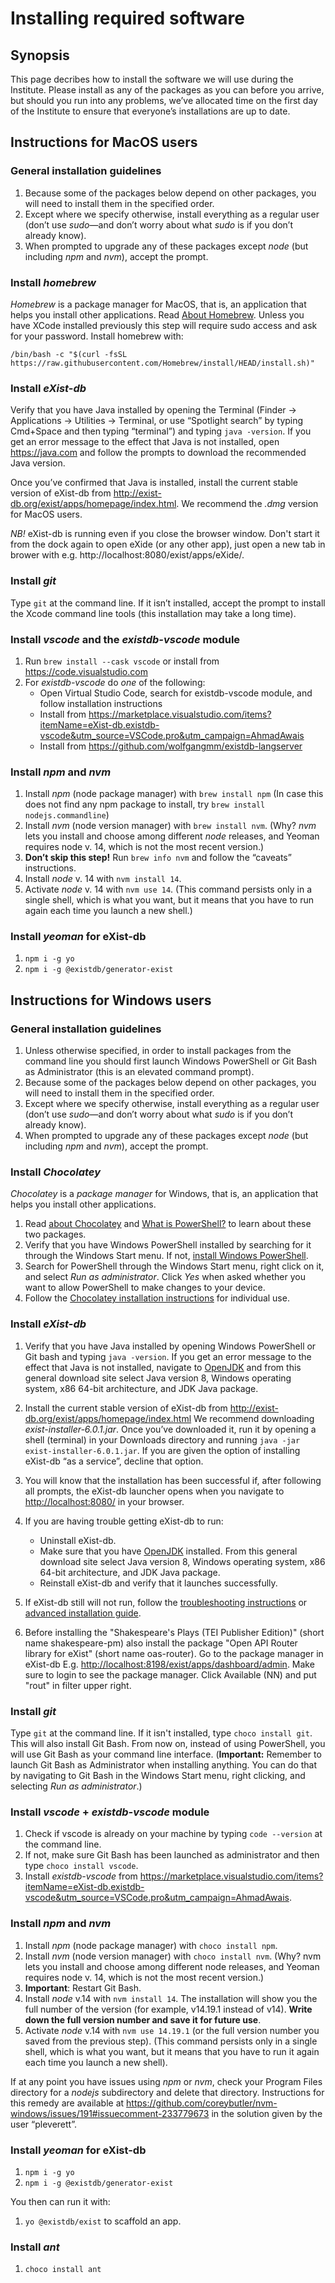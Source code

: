 # Installing required software

## Synopsis

This page decribes how to install the software we will use during the Institute. Please install as any of the packages as you can
before you arrive, but should you run into any problems, we’ve allocated time on the first day of the Institute to ensure that
everyone’s installations are up to date.

## Instructions for MacOS users

### General installation guidelines

1. Because some of the packages below depend on other packages, you will need to install them in the specified order.
1. Except where we specify otherwise, install everything as a regular user (don’t use *sudo*—and don’t worry about what *sudo* is if you don’t already know).
1. When prompted to upgrade any of these packages except *node* (but including *npm* and *nvm*), accept the prompt.

### Install *homebrew*

*Homebrew* is a package manager for MacOS, that is, an application that helps you install other applications. Read [About Homebrew](https://brew.sh/).
Unless you have XCode installed previously this step will require sudo access and ask for your password. Install homebrew with:

```
/bin/bash -c "$(curl -fsSL https://raw.githubusercontent.com/Homebrew/install/HEAD/install.sh)"
```


### Install *eXist-db*

Verify that you have Java installed by opening the Terminal (Finder → Applications → Utilities → Terminal, or use
“Spotlight search” by typing Cmd+Space and then typing “terminal”) and typing `java -version`. If you get an error
message to the effect that Java is not installed, open <https://java.com> and follow the prompts to download the
recommended Java version.

Once you’ve confirmed that Java is installed, install the current stable version of eXist-db from 
<http://exist-db.org/exist/apps/homepage/index.html>. We recommend the *.dmg* version for MacOS users.

*NB!* eXist-db is running even if you close the browser window. Don't start it from the dock again to open eXide (or any other app), just open a new tab in brower with e.g. http://localhost:8080/exist/apps/eXide/.

### Install *git*

Type `git` at the command line. If it isn’t installed, accept the prompt to install the Xcode command line tools (this installation may take a long time).

### Install *vscode* and the *existdb-vscode* module

1. Run `brew install --cask vscode` or install from <https://code.visualstudio.com>
1. For *existdb-vscode* do *one* of the following:
    * Open Virtual Studio Code, search for existdb-vscode module, and follow installation instructions
    * Install from <https://marketplace.visualstudio.com/items?itemName=eXist-db.existdb-vscode&utm_source=VSCode.pro&utm_campaign=AhmadAwais>
    * Install from <https://github.com/wolfgangmm/existdb-langserver>

### Install *npm* and *nvm*

1. Install *npm* (node package manager) with `brew install npm`
(In case this does not find any npm package to install, try 
`brew install nodejs.commandline`)
2. Install *nvm* (node version manager) with `brew install nvm`. (Why? *nvm* lets you install and choose among different *node* releases, and Yeoman requires node v. 14, which is not the most recent version.)
2. **Don’t skip this step!** Run `brew info nvm` and follow the “caveats” instructions.
2. Install *node* v. 14 with `nvm install 14`.
3. Activate *node* v. 14 with `nvm use 14`. (This command persists only in a single shell, which is what you want, but it means that you have to run again each time you launch a new shell.)

### Install *yeoman* for eXist-db

1. `npm i -g yo`
1. `npm i -g @existdb/generator-exist`

## Instructions for Windows users

### General installation guidelines

1. Unless otherwise specified, in order to install packages from the command line you should first launch Windows PowerShell or Git Bash as Administrator (this is an elevated command prompt).
1. Because some of the packages below depend on other packages, you will need to install them in the specified order.
1. Except where we specify otherwise, install everything as a regular user (don’t use *sudo*—and don’t worry about what *sudo* is if you don’t already know).
1. When prompted to upgrade any of these packages except *node* (but including *npm* and *nvm*), accept the prompt.

### Install *Chocolatey*

*Chocolatey* is a *package manager* for Windows, that is, an application that helps you install other applications.

1. Read [about Chocolatey](https://chocolatey.org/how-chocolatey-works) and [What is PowerShell?](https://docs.microsoft.com/en-us/powershell/scripting/overview?view=powershell-7.2) to learn about these two packages.
2. Verify that you have Windows PowerShell installed by searching for it through the Windows Start menu. If not, [install Windows PowerShell](https://docs.microsoft.com/en-us/powershell/scripting/install/installing-powershell-on-windows?view=powershell-7.2). 
2. Search for PowerShell through the Windows Start menu, right click on it, and select *Run as administrator*. Click *Yes* when asked whether you want to allow PowerShell to make changes to your device. 
3. Follow the [Chocolatey installation instructions](https://chocolatey.org/install#individual) for individual use.

### Install *eXist-db*

1. Verify that you have Java installed by opening Windows PowerShell or Git bash and typing `java -version`. If you get an error
message to the effect that Java is not installed, navigate to [OpenJDK](https://www.openlogic.com/openjdk-downloads) and
from this general download site select Java version 8, Windows operating system, x86 64-bit architecture, and JDK Java package.
1. Install the current stable version of eXist-db from <http://exist-db.org/exist/apps/homepage/index.html> We
recommend downloading *exist-installer-6.0.1.jar*. Once you’ve downloaded it, run it by opening a shell (terminal) in your
Downloads directory and running `java -jar exist-installer-6.0.1.jar`.
If you are given the option of installing eXist-db “as a service”, 
decline that option.
2. You will know that the installation has been successful if, after following all prompts, the eXist-db launcher opens when you navigate to <http://localhost:8080/> in your browser. 
3. If you are having trouble getting eXist-db to run:
   - Uninstall eXist-db.
   - Make sure that you have [OpenJDK](https://www.openlogic.com/openjdk-downloads) installed. From this general download site select Java version 8, Windows operating system, x86 64-bit architecture, and JDK Java package.
   - Reinstall eXist-db and verify that it launches successfully. 
4. If eXist-db still will not run, follow the [troubleshooting instructions](https://exist-db.org/exist/apps/doc/troubleshooting) or [advanced installation guide](https://exist-db.org/exist/apps/doc/advanced-installation).

5. Before installing the "Shakespeare's Plays (TEI Publisher Edition)" (short name shakespeare-pm) also install the package "Open API Router library for eXist" (short name oas-router). Go to the package manager in eXist-db E.g. <http://localhost:8198/exist/apps/dashboard/admin>. Make sure to login to see the package manager. Click Available (NN) and put "rout" in filter upper right. 

### Install *git*

Type `git` at the command line. If it isn't installed, type `choco install git`. This will also install Git Bash. From now on, instead of using PowerShell, you will use Git Bash as your command line interface. (**Important:** Remember to launch Git Bash as Administrator when installing anything. You can do that by navigating to Git Bash in the Windows Start menu, right clicking, and selecting *Run as administrator*.) 

### Install *vscode* + *existdb-vscode* module 

1. Check if vscode is already on your machine by typing `code --version` at the command line. 
2. If not, make sure Git Bash has been launched as administrator and then type `choco install vscode`.
3. Install *existdb-vscode* from <https://marketplace.visualstudio.com/items?itemName=eXist-db.existdb-vscode&utm_source=VSCode.pro&utm_campaign=AhmadAwais>.

### Install *npm* and *nvm*

1. Install *npm* (node package manager) with `choco install npm`.
2. Install *nvm* (node version manager) with `choco install nvm`. (Why? nvm lets you install and choose among different node releases, and Yeoman requires node v. 14, which is not the most recent version.)
3. **Important**: Restart Git Bash. 
4. Install *node* v.14 with `nvm install 14`. The installation will show you the full number of the version (for example, v14.19.1 instead of v14). **Write down the full version number and save it for future use**. 
5. Activate *node* v.14 with `nvm use 14.19.1` (or the full version number you saved from the previous step). (This command persists only in a single shell, which is what you want, but it means that you have to run it again each time you launch a new shell).

If at any point you have issues using *npm* or *nvm*, check your Program Files directory for a *nodejs* subdirectory and delete that directory. Instructions for this remedy are available at <https://github.com/coreybutler/nvm-windows/issues/191#issuecomment-233779673> in the solution given by the user “pleverett”.  

### Install *yeoman* for eXist-db

1. `npm i -g yo`
2. `npm i -g @existdb/generator-exist`

You then can run it with:
1. `yo @existdb/exist`
to scaffold an app.
 
### Install *ant*

1. `choco install ant`
